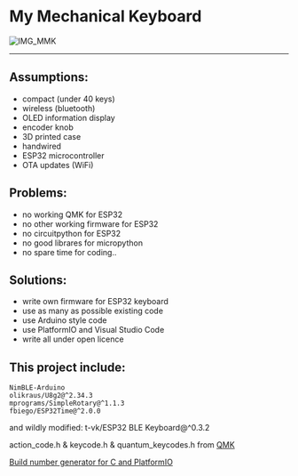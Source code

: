 # My Mechanical Keyboard

![IMG_MMK](https://user-images.githubusercontent.com/21249992/201203570-80a2f8f8-d87c-41e3-9a09-08e1af2ed91f.jpg)

----
## Assumptions:
- compact (under 40 keys)
- wireless (bluetooth)
- OLED information display
- encoder knob
- 3D printed case
- handwired
- ESP32 microcontroller
- OTA updates (WiFi)

## Problems:
- no working QMK for ESP32
- no other working firmware for ESP32
- no circuitpython for ESP32
- no good librares for micropython
- no spare time for coding..

## Solutions:
- write own firmware for ESP32 keyboard
- use as many as possible existing code
- use Arduino style code
- use PlatformIO and Visual Studio Code
- write all under open licence

## This project include:
	NimBLE-Arduino
	olikraus/U8g2@^2.34.3
	mprograms/SimpleRotary@^1.1.3
	fbiego/ESP32Time@^2.0.0
	
and wildly modified:
    t-vk/ESP32 BLE Keyboard@^0.3.2

action_code.h & keycode.h & quantum_keycodes.h from [QMK](https://github.com/qmk/qmk_firmware)
    
[Build number generator for C and PlatformIO](https://gitlab.com/pvojnisek/buildnumber-for-platformio/tree/master)

